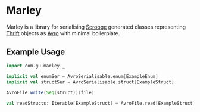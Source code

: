 Marley
======

Marley is a library for serialising [Scrooge](https://twitter.github.io/scrooge/) generated classes representing 
[Thrift](http://thrift.apache.org/) objects as [Avro](https://avro.apache.org/) with minimal boilerplate.

Example Usage
-------------

```scala
import com.gu.marley._

implicit val enumSer = AvroSerialisable.enum[ExampleEnum]
implicit val structSer = AvroSerialisable.struct[ExampleStruct]

AvroFile.write(Seq(struct))(file)

val readStructs: Iterable[ExampleStruct] = AvroFile.read[ExampleStruct](file)
```